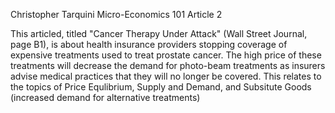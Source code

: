 Christopher Tarquini
Micro-Economics 101
Article 2

This articled, titled "Cancer Therapy Under Attack" (Wall Street Journal, page B1), is about health insurance providers stopping coverage of expensive treatments used to treat prostate cancer. The high price of these treatments will decrease the demand for photo-beam treatments as insurers advise medical practices that they will no longer be covered. This relates to the topics of Price Equlibrium, Supply and Demand, and Subsitute Goods (increased demand for alternative treatments)